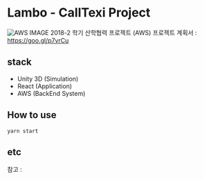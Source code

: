 # Lambo - CallTexi Project

![AWS IMAGE](https://encrypted-tbn0.gstatic.com/images?q=tbn:ANd9GcRmBTxG3eLysFiLmgtno7cAm7sAHMSxuHWbNVy_UmQYxM7uCSox)
2018-2 학기 산학협력 프로젝트 (AWS)
프로젝트 계획서 : https://goo.gl/p7vrCu

## stack

- Unity 3D (Simulation)
- React (Application)
- AWS (BackEnd System)

## How to use

    yarn start

## etc

참고 :
